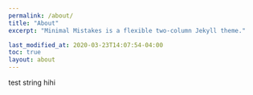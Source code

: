 ```yaml
---
permalink: /about/
title: "About"
excerpt: "Minimal Mistakes is a flexible two-column Jekyll theme."

last_modified_at: 2020-03-23T14:07:54-04:00
toc: true
layout: about
---
```


test string hihi

